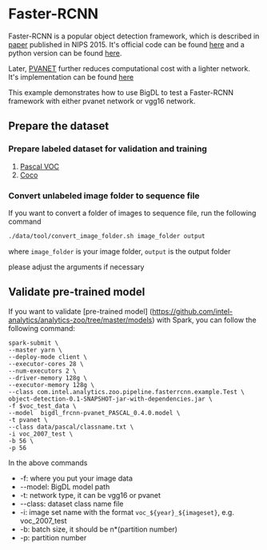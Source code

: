 # Faster-RCNN

Faster-RCNN is a popular object detection framework, which is described in 
[paper](https://papers.nips.cc/paper/5638-faster-r-cnn-towards-real-time-object-detection-with-region-proposal-networks.pdf) published in NIPS 2015.
It's official code can be found [here](https://github.com/rbgirshick/py-faster-rcnn) 
and a python version can be found [here](https://github.com/SeaOfOcean/py-faster-rcnn).

Later, [PVANET](https://arxiv.org/abs/1611.08588) further reduces computational cost with a lighter network.
It's implementation can be found [here](https://github.com/sanghoon/pva-faster-rcnn)

This example demonstrates how to use BigDL to test a Faster-RCNN framework with either pvanet network or vgg16 network.

## Prepare the dataset

### Prepare labeled dataset for validation and training
1. [Pascal VOC](../data/pascal)
2. [Coco](../data/coco)

### Convert unlabeled image folder to sequence file
If you want to convert a folder of images to sequence file, run the following command
```bash
./data/tool/convert_image_folder.sh image_folder output
```

where ```image_folder``` is your image folder, ```output``` is the output folder

please adjust the arguments if necessary

## Validate pre-trained model
If you want to validate [pre-trained model]
(https://github.com/intel-analytics/analytics-zoo/tree/master/models) with Spark, you can follow the following command:

```
spark-submit \
--master yarn \
--deploy-mode client \
--executor-cores 28 \
--num-executors 2 \
--driver-memory 128g \
--executor-memory 128g \
--class com.intel.analytics.zoo.pipeline.fasterrcnn.example.Test \
object-detection-0.1-SNAPSHOT-jar-with-dependencies.jar \
-f $voc_test_data \
--model  bigdl_frcnn-pvanet_PASCAL_0.4.0.model \
-t pvanet \
--class data/pascal/classname.txt \
-i voc_2007_test \
-b 56 \
-p 56
```

In the above commands

* -f: where you put your image data
* --model: BigDL model path
* -t: network type, it can be vgg16 or pvanet
* --class: dataset class name file
* -i: image set name with the format ```voc_${year}_${imageset}```, e.g. voc_2007_test
* -b: batch size, it should be n*(partition number)
* -p: partition number





